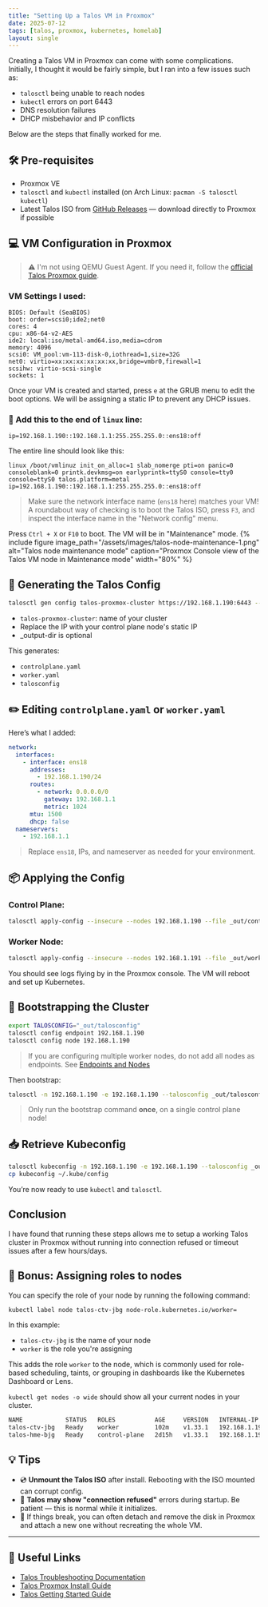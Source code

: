 ```yaml
---
title: "Setting Up a Talos VM in Proxmox"
date: 2025-07-12
tags: [talos, proxmox, kubernetes, homelab]
layout: single
---
```


Creating a Talos VM in Proxmox can come with some complications. Initially, I thought it would be fairly simple, but I ran into a few issues such as:

- `talosctl` being unable to reach nodes
- `kubectl` errors on port 6443
- DNS resolution failures
- DHCP misbehavior and IP conflicts

Below are the steps that finally worked for me.

## 🛠️ Pre-requisites

- Proxmox VE
- `talosctl` and `kubectl` installed (on Arch Linux: `pacman -S talosctl kubectl`)
- Latest Talos ISO from [GitHub Releases](https://github.com/siderolabs/talos/releases) — download directly to Proxmox if possible

## 💻 VM Configuration in Proxmox

> ⚠️ I'm not using QEMU Guest Agent. If you need it, follow the [official Talos Proxmox guide](https://www.talos.dev/v1.10/talos-guides/install/virtualized-platforms/proxmox/).

### VM Settings I used:

```
BIOS: Default (SeaBIOS)
boot: order=scsi0;ide2;net0
cores: 4
cpu: x86-64-v2-AES
ide2: local:iso/metal-amd64.iso,media=cdrom
memory: 4096
scsi0: VM_pool:vm-113-disk-0,iothread=1,size=32G
net0: virtio=xx:xx:xx:xx:xx:xx,bridge=vmbr0,firewall=1
scsihw: virtio-scsi-single
sockets: 1
```

Once your VM is created and started, press `e` at the GRUB menu to edit the boot options. We will be assigning a static IP to prevent any DHCP issues.

### 🧷 Add this to the end of `linux` line:

```
ip=192.168.1.190::192.168.1.1:255.255.255.0::ens18:off
```
The entire line should look like this:
```
linux /boot/vmlinuz init_on_alloc=1 slab_nomerge pti=on panic=0 consoleblank=0 printk.devkmsg=on earlyprintk=ttyS0 console=tty0 console=ttyS0 talos.platform=metal ip=192.168.1.190::192.168.1.1:255.255.255.0::ens18:off
```

> Make sure the network interface name (`ens18` here) matches your VM!  
> A roundabout way of checking is to boot the Talos ISO, press `F3`, and inspect the interface name in the "Network config" menu.

Press `Ctrl + X` or `F10` to boot. The VM will be in "Maintenance" mode.
{% include figure image_path="/assets/images/talos-node-maintenance-1.png" 
   alt="Talos node maintenance mode" 
   caption="Proxmox Console view of the Talos VM node in Maintenance mode" 
   width="80%" %}

## 🔧 Generating the Talos Config

```bash
talosctl gen config talos-proxmox-cluster https://192.168.1.190:6443 --output-dir _out
```

- `talos-proxmox-cluster`: name of your cluster
- Replace the IP with your control plane node's static IP
- _output-dir is optional

This generates:
- `controlplane.yaml`
- `worker.yaml`
- `talosconfig`

## ✏️ Editing `controlplane.yaml` or `worker.yaml`

Here’s what I added:

```yaml
network:
  interfaces:
    - interface: ens18
      addresses:
        - 192.168.1.190/24
      routes:
        - network: 0.0.0.0/0
          gateway: 192.168.1.1
          metric: 1024
      mtu: 1500
      dhcp: false
  nameservers:
    - 192.168.1.1
```

> Replace `ens18`, IPs, and nameserver as needed for your environment.

## 📦 Applying the Config

### Control Plane:

```bash
talosctl apply-config --insecure --nodes 192.168.1.190 --file _out/controlplane.yaml
```

### Worker Node:

```bash
talosctl apply-config --insecure --nodes 192.168.1.191 --file _out/worker.yaml
```

You should see logs flying by in the Proxmox console. The VM will reboot and set up Kubernetes.

## 🚀 Bootstrapping the Cluster

```bash
export TALOSCONFIG="_out/talosconfig"
talosctl config endpoint 192.168.1.190
talosctl config node 192.168.1.190
```
> If you are configuring multiple worker nodes, do not add all nodes as endpoints. See [Endpoints and Nodes](https://www.talos.dev/v1.10/learn-more/talosctl/#endpoints-and-nodes)

Then bootstrap:

```bash
talosctl -n 192.168.1.190 -e 192.168.1.190 --talosconfig _out/talosconfig bootstrap
```

> Only run the bootstrap command **once**, on a single control plane node!

## 📥 Retrieve Kubeconfig

```bash
talosctl kubeconfig -n 192.168.1.190 -e 192.168.1.190 --talosconfig _out/talosconfig
cp kubeconfig ~/.kube/config
```

You’re now ready to use `kubectl` and `talosctl`.

## Conclusion
I have found that running these steps allows me to setup a working Talos cluster in Proxmox without running into connection refused or timeout issues after a few hours/days.

## 🎁 Bonus: Assigning roles to nodes
You can specify the role of your node by running the following command:
```bash
kubectl label node talos-ctv-jbg node-role.kubernetes.io/worker=
```
In this example:
- `talos-ctv-jbg` is the name of your node
- `worker` is the role you're assigning

This adds the role `worker` to the node, which is commonly used for role-based scheduling, taints, or grouping in dashboards like the Kubernetes Dashboard or Lens.

`kubectl get nodes -o wide` should show all your current nodes in your cluster.

```bash
NAME            STATUS   ROLES           AGE     VERSION   INTERNAL-IP     EXTERNAL-IP   OS-IMAGE          KERNEL-VERSION   CONTAINER-RUNTIME
talos-ctv-jbg   Ready    worker          102m    v1.33.1   192.168.1.190   <none>        Talos (v1.10.4)   6.12.31-talos    containerd://2.0.5
talos-hme-bjg   Ready    control-plane   2d15h   v1.33.1   192.168.1.199   <none>        Talos (v1.10.4)   6.12.31-talos    containerd://2.0.5
```
## 💡 Tips

- 💿 **Unmount the Talos ISO** after install. Rebooting with the ISO mounted can corrupt config.
- 🐢 **Talos may show "connection refused"** errors during startup. Be patient — this is normal while it initializes.
- 🔄 If things break, you can often detach and remove the disk in Proxmox and attach a new one without recreating the whole VM.

---

## 🔗 Useful Links

- [Talos Troubleshooting Documentation](https://www.talos.dev/v1.10/introduction/troubleshooting/#kubelet-and-kubernetes-node-issues)
- [Talos Proxmox Install Guide](https://www.talos.dev/v1.10/talos-guides/install/virtualized-platforms/proxmox/)
- [Talos Getting Started Guide](https://www.talos.dev/v1.10/introduction/getting-started/)
